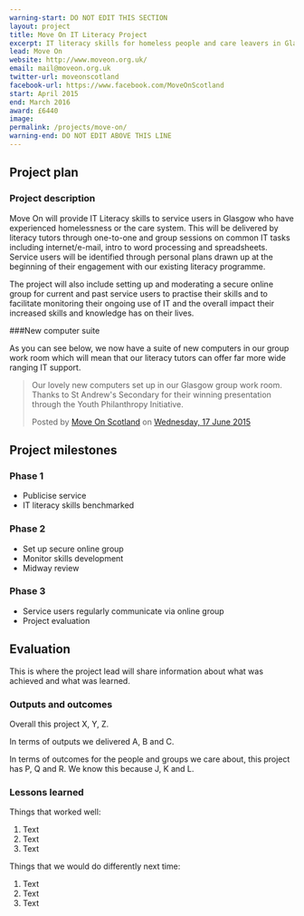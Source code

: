 ```yaml
---
warning-start: DO NOT EDIT THIS SECTION
layout: project
title: Move On IT Literacy Project
excerpt: IT literacy skills for homeless people and care leavers in Glasgow
lead: Move On
website: http://www.moveon.org.uk/
email: mail@moveon.org.uk
twitter-url: moveonscotland
facebook-url: https://www.facebook.com/MoveOnScotland
start: April 2015
end: March 2016
award: £6440
image:
permalink: /projects/move-on/
warning-end: DO NOT EDIT ABOVE THIS LINE
---
```


## Project plan

### Project description

Move On will provide IT Literacy skills to service users in Glasgow who have experienced homelessness or the care system.  This will be delivered by literacy tutors through one-to-one and group sessions on common IT tasks including internet/e-mail, intro to word processing and spreadsheets.  Service users will be identified through personal plans drawn up at the beginning of their engagement with our existing literacy programme.

The project will also include setting up and moderating a secure online group for current and past service users to practise their skills and to facilitate monitoring their ongoing use of IT and the overall impact their increased skills and knowledge has on their lives.

###New computer suite

As you can see below, we now have a suite of new computers in our group work room which will mean that our literacy tutors can offer far more wide ranging IT support.

<div id="fb-root"></div><script>(function(d, s, id) {  var js, fjs = d.getElementsByTagName(s)[0];  if (d.getElementById(id)) return;  js = d.createElement(s); js.id = id;  js.src = "//connect.facebook.net/en_GB/sdk.js#xfbml=1&version=v2.3";  fjs.parentNode.insertBefore(js, fjs);}(document, 'script', 'facebook-jssdk'));</script><div class="fb-post" data-href="https://www.facebook.com/MoveOnScotland/posts/891684154237985:0" data-width="500"><div class="fb-xfbml-parse-ignore"><blockquote cite="https://www.facebook.com/MoveOnScotland/posts/891684154237985:0"><p>Our lovely new computers set up in our Glasgow group work room. Thanks to St Andrew&#039;s Secondary for their winning presentation through the Youth Philanthropy Initiative.</p>Posted by <a href="https://www.facebook.com/MoveOnScotland">Move On Scotland</a> on <a href="https://www.facebook.com/MoveOnScotland/posts/891684154237985:0">Wednesday, 17 June 2015</a></blockquote></div></div>

## Project milestones

### Phase 1

- Publicise service
- IT literacy skills benchmarked

### Phase 2

- Set up secure online group
- Monitor skills development
- Midway review

### Phase 3

- Service users regularly communicate via online group
- Project evaluation


## Evaluation

This is where the project lead will share information about what was achieved and what was learned.

### Outputs and outcomes

Overall this project X, Y, Z.

In terms of outputs we delivered A, B and C.

In terms of outcomes for the people and groups we care about, this project has P, Q and R. We know this because J, K and L.

### Lessons learned

Things that worked well:

1. Text
2. Text
3. Text

Things that we would do differently next time:

1. Text
2. Text
3. Text
